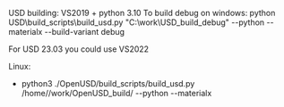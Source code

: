 USD building:
VS2019 + python 3.10
To build debug  on windows:
python USD\build_scripts\build_usd.py "C:\work\USD_build_debug" --python --materialx --build-variant debug

For USD 23.03 you could use VS2022

Linux:
* python3 ./OpenUSD/build_scripts/build_usd.py /home/<user>/work/OpenUSD_build/ --python --materialx
